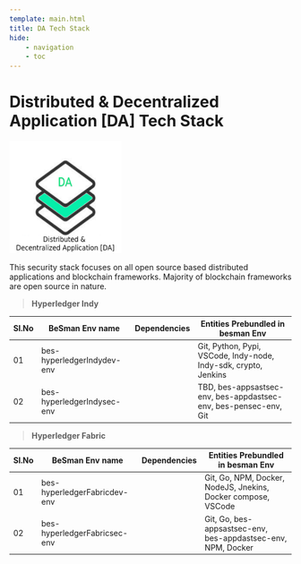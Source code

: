 ```yaml
---
template: main.html
title: DA Tech Stack
hide: 
    - navigation
    - toc
---
```


<h1> Distributed & Decentralized Application [DA] Tech Stack </h1>

<img src="./assets/images/dist_app_logo.jpeg" alt="DO" width="200px" height="200px">

<!-- ![app tech stack](./assets/images/dist_app_logo.jpeg) -->

This security stack focuses on all open source based distributed applications and blockchain frameworks. Majority of blockchain frameworks are open source in nature.


 > **Hyperledger Indy**

| Sl.No  | BeSman Env name                | Dependencies                             |  Entities Prebundled in besman Env                              | 
|--------|--------------------------------|------------------------------------------|-----------------------------------------------------------------|
| 01     | bes-hyperledgerIndydev-env     |                                          | Git, Python, Pypi, VSCode, Indy-node, Indy-sdk, crypto, Jenkins |
| 02     | bes-hyperledgerIndysec-env     |                                          | TBD, bes-appsastsec-env, bes-appdastsec-env, bes-pensec-env, Git|


> **Hyperledger Fabric** 

| Sl.No  | BeSman Env name                | Dependencies                             |  Entities Prebundled in besman Env                             |
|--------|--------------------------------|------------------------------------------|----------------------------------------------------------------|
| 01     | bes-hyperledgerFabricdev-env   |                                          |  Git, Go, NPM, Docker, NodeJS, Jnekins, Docker compose, VSCode |
| 02     | bes-hyperledgerFabricsec-env   |                                          |  Git, Go, bes-appsastsec-env, bes-appdastsec-env, NPM, Docker  |

